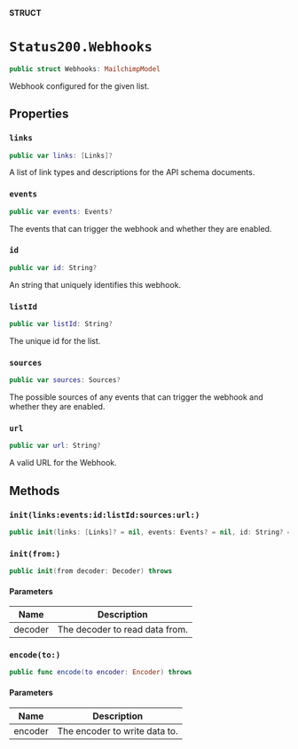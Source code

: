 **STRUCT**

# `Status200.Webhooks`

```swift
public struct Webhooks: MailchimpModel
```

Webhook configured for the given list.

## Properties
### `links`

```swift
public var links: [Links]?
```

A list of link types and descriptions for the API schema documents.

### `events`

```swift
public var events: Events?
```

The events that can trigger the webhook and whether they are enabled.

### `id`

```swift
public var id: String?
```

An string that uniquely identifies this webhook.

### `listId`

```swift
public var listId: String?
```

The unique id for the list.

### `sources`

```swift
public var sources: Sources?
```

The possible sources of any events that can trigger the webhook and whether they are enabled.

### `url`

```swift
public var url: String?
```

A valid URL for the Webhook.

## Methods
### `init(links:events:id:listId:sources:url:)`

```swift
public init(links: [Links]? = nil, events: Events? = nil, id: String? = nil, listId: String? = nil, sources: Sources? = nil, url: String? = nil)
```

### `init(from:)`

```swift
public init(from decoder: Decoder) throws
```

#### Parameters

| Name | Description |
| ---- | ----------- |
| decoder | The decoder to read data from. |

### `encode(to:)`

```swift
public func encode(to encoder: Encoder) throws
```

#### Parameters

| Name | Description |
| ---- | ----------- |
| encoder | The encoder to write data to. |